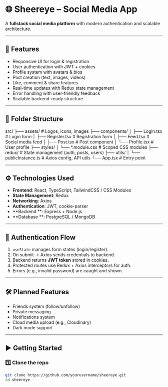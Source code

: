 # 🌐 Sheereye – Social Media App

A **fullstack social media platform** with modern authentication and scalable architecture.  

---

## 🚀 Features

- Responsive UI for login & registration  
- User authentication with JWT + cookies  
- Profile system with avatars & bios  
- Post creation (text, images, videos)  
- Like, comment & share features  
- Real-time updates with Redux state management  
- Error handling with user-friendly feedback  
- Scalable backend-ready structure  

---

## 📁 Folder Structure

src/
├── assets/ # Logos, icons, images
├── components/
│ ├── Login.tsx # Login form
│ ├── Register.tsx # Registration form
│ ├── Feed.tsx # Social media feed
│ ├── Post.tsx # Post component
│ └── Profile.tsx # User profile
├── styles/
│ └── *.module.css # Scoped CSS modules
├── redux/ # State management (auth, posts, users)
├── utils/
│ └── publicInstance.ts # Axios config, API utils
└── App.tsx # Entry point


---

## ⚙️ Technologies Used

- **Frontend**: React, TypeScript, TailwindCSS / CSS Modules  
- **State Management**: Redux  
- **Networking**: Axios  
- **Authentication**: JWT, cookie-parser  
- **Backend **: Express + Node.js  
- **Database **: PostgreSQL / MongoDB  

---

## 🔑 Authentication Flow

1. `useState` manages form states (login/register).  
2. On submit → Axios sends credentials to backend.  
3. Backend returns **JWT token** stored in cookies.  
4. Protected routes use Redux + Axios interceptors for auth.  
5. Errors (e.g., invalid password) are caught and shown.  

---

## 🛠️ Planned Features

- Friends system (follow/unfollow)  
- Private messaging  
- Notifications system  
- Cloud media upload (e.g., Cloudinary)  
- Dark mode support  

---

## ▶️ Getting Started

### 1️⃣ Clone the repo
```bash
git clone https://github.com/yourusername/sheereye.git
cd sheereye
